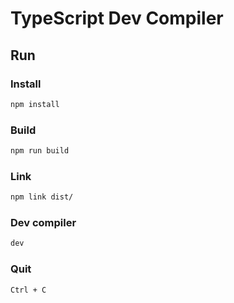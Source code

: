 # TypeScript Dev Compiler

## Run

### Install

```sh
npm install
```

### Build

```sh
npm run build
```

### Link

```sh
npm link dist/
```

### Dev compiler

```sh
dev
```

### Quit

```sh
Ctrl + C
```